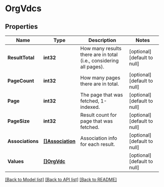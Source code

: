 # OrgVdcs

## Properties
Name | Type | Description | Notes
------------ | ------------- | ------------- | -------------
**ResultTotal** | **int32** | How many results there are in total (i.e., considering all pages). | [optional] [default to null]
**PageCount** | **int32** | How many pages there are in total. | [optional] [default to null]
**Page** | **int32** | The page that was fetched, 1-indexed. | [optional] [default to null]
**PageSize** | **int32** | Result count for page that was fetched. | [optional] [default to null]
**Associations** | [**[]Association**](Association.md) | Association info for each result. | [optional] [default to null]
**Values** | [**[]OrgVdc**](OrgVdc.md) |  | [optional] [default to null]

[[Back to Model list]](../README.md#documentation-for-models) [[Back to API list]](../README.md#documentation-for-api-endpoints) [[Back to README]](../README.md)


